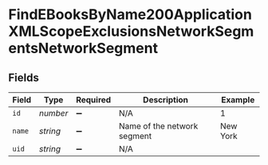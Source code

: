 # FindEBooksByName200ApplicationXMLScopeExclusionsNetworkSegmentsNetworkSegment


## Fields

| Field                       | Type                        | Required                    | Description                 | Example                     |
| --------------------------- | --------------------------- | --------------------------- | --------------------------- | --------------------------- |
| `id`                        | *number*                    | :heavy_minus_sign:          | N/A                         | 1                           |
| `name`                      | *string*                    | :heavy_minus_sign:          | Name of the network segment | New York                    |
| `uid`                       | *string*                    | :heavy_minus_sign:          | N/A                         |                             |